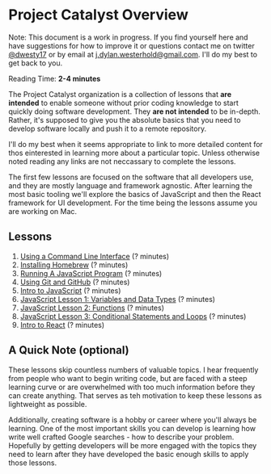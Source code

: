 # Project Catalyst Overview

Note: This document is a work in progress. If you find yourself here and have suggestions for how to improve it or questions contact me on twitter [@dwesty17](https://twitter.com/dwesty17) or by email at j.dylan.westerhold@gmail.com. I'll do my best to get back to you.

Reading Time: **2-4 minutes**

The Project Catalyst organization is a collection of lessons that **are intended** to enable someone without prior coding knowledge to start quickly doing software development. They **are not intended** to be in-depth. Rather, it's supposed to give you the absolute basics that you need to develop software locally and push it to a remote repository.

I'll do my best when it seems appropriate to link to more detailed content for thos einterested in learning more about a particular topic. Unless otherwise noted reading any links are not neccassary to complete the lessons.

The first few lessons are focused on the software that all developers use, and they are mostly language and framework agnostic. After learning the most basic tooling we'll explore the basics of JavaScript and then the React framework for UI development. For the time being the lessons assume you are working on Mac.

## Lessons
1. [Using a Command Line Interface](https://github.com/project-catalyst/using-a-cli) (? minutes)
1. [Installing Homebrew](https://github.com/project-catalyst/installing-homebrew) (? minutes)
1. [Running A JavaScript Program](https://github.com/project-catalyst/running-a-javascript-program) (? minutes)
1. [Using Git and GitHub](https://github.com/project-catalyst/using-git-and-github) (? minutes)
1. [Intro to JavaScript](https://github.com/project-catalyst/overview) (? minutes)
1. [JavaScript Lesson 1: Variables and Data Types](https://github.com/project-catalyst/overview) (? minutes)
1. [JavaScript Lesson 2: Functions](https://github.com/project-catalyst/overview) (? minutes)
1. [JavaScript Lesson 3: Conditional Statements and Loops](https://github.com/project-catalyst/overview) (? minutes)
1. [Intro to React](https://github.com/project-catalyst/overview) (? minutes)

## A Quick Note (optional)

These lessons skip countless numbers of valuable topics. I hear frequently from people who want to begin writing code, but are faced with a steep learning curve or are overwhelmed with too much information before they can create anything. That serves as teh motivation to keep these lessons as lightweight as possible. 

Additionally, creating software is a hobby or career where you'll always be learning. One of the most important skills you can develop is learning how write well crafted Google searches - how to describe your problem. Hopefully by getting developers will be more engaged with the topics they need to learn after they have developed the basic enough skills to apply those lessons.